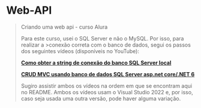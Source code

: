 # **Web-API**

>Criando uma web api - curso Alura
>
>Para este curso, usei o SQL Server e não o MySQL. Por isso, para realizar a >conexão correta com o banco de dados, segui os passos dos seguintes vídeos (disponíveis no YouTube):
>
>[**Como obter a string de conexão do banco SQL Server local**][def]
>
>[**CRUD MVC usando banco de dados SQL Server asp.net core/.NET 6**][def2]
>
>Sugiro assistir ambos os vídeos na ordem em que se encontram aqui no README. Ambos os vídeos usam o Visual Studio 2022 e, por isso, caso seja usada uma outra versão, pode haver alguma variação.
>

[def]: https://www.youtube.com/watch?v=R0Eb_IocaIs
[def2]: https://www.youtube.com/watch?v=zr3QiQDZ0-k